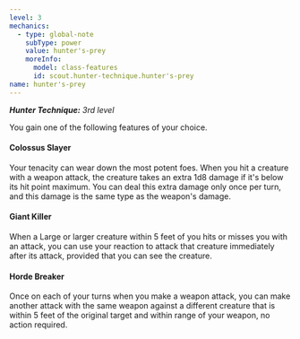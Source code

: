 ```yaml
---
level: 3
mechanics:
  - type: global-note
    subType: power
    value: hunter's-prey
    moreInfo:
      model: class-features
      id: scout.hunter-technique.hunter's-prey
name: hunter's-prey
---
```

_**Hunter Technique:** 3rd level_
You gain one of the following features of your choice. 
#### Colossus Slayer
Your tenacity can wear down the most potent foes. When you hit a creature with a weapon attack, the creature takes an extra 1d8 damage if it's below its hit point maximum. You can deal this extra damage only once per turn, and this damage is the same type as the weapon's damage. 
#### Giant Killer
When a Large or larger creature within 5 feet of you hits or misses you with an attack, you can use your reaction to attack that creature immediately after its attack, provided that you can see the creature. 
#### Horde Breaker
Once on each of your turns when you make a weapon attack, you can make another attack with the same weapon against a different creature that is within 5 feet of the original target and within range of your weapon, no action required.